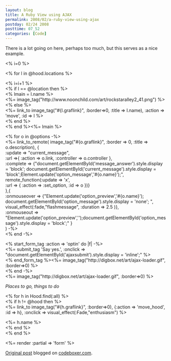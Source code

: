 ```yaml
---
layout: blog
title: A Ruby View using AJAX
permalink: 2008/02/a-ruby-view-using-ajax
postday: 02/24 2008
posttime: 07_52
categories: [Code]
---
```


<p>There is a lot going on here, perhaps too much, but this serves as a nice example.</p>
<p>&lt;% i=0 %&gt;</p>
<p>&lt;% for l in @hood.locations %&gt;</p>
<p>		&lt;% i=i+1 %&gt;<br />
		&lt;% if l == @location then %&gt;<br />
		  &lt;% lmain = l.name %&gt;<br />
		  &lt;%= image_tag("http://www.noonchild.com/art/rockstaralley2_41.png") %&gt;<br />
		&lt;% else %&gt;<br />
          &lt;%= link_to image_tag("#{l.graflink}", :border=&gt;0, :title =&gt; l.name), :action =&gt; &#039;move&#039;, :id =&gt; l %&gt;<br />
		&lt;% end %&gt;<br />
&lt;% end %&gt;&lt;%= lmain %&gt;</p>
<p>&lt;% for o in @options -%&gt;<br />
	&lt;%= link_to_remote( image_tag("#{o.graflink}", :border =&gt; 0, :title =&gt; o.description), {<br />
	    :update =&gt; "current_message",<br />
	    :url =&gt;{ :action =&gt; o.link, :controller =&gt; o.controller },<br />
	    :complete =&gt; {"document.getElementById(&#039;message_answer&#039;).style.display = &#039;block&#039;; document.getElementById(&#039;current_message&#039;).style.display = &#039;block&#039;;Element.update(&#039;option_message&#039;,&#039;#{o.name}&#039;);",<br />
	    remote_function(:update =&gt; &#039;x&#039;,<br />
				 :url =&gt; { :action =&gt; :set_option, :id =&gt; o })}<br />
		         },{<br />
		:onmouseover =&gt; {"Element.update(&#039;option_preview&#039;,&#039;#{o.name}&#039;);<br />
                    document.getElementById(&#039;option_message&#039;).style.display = &#039;none&#039;; ",<br />
                    visual_effect(:fade,"flashmessage", :duration =&gt; 2.5 )},<br />
		:onmouseout =&gt; "Element.update(&#039;option_preview&#039;,&#039;&#039;);document.getElementById(&#039;option_message&#039;).style.display = &#039;block&#039;;"		}<br />
		) -%&gt;<br />
&lt;% end -%&gt;</p>
<p>&lt;% start_form_tag :action =&gt; &#039;optin&#039; do |f| -%&gt;<br />
&lt;%= submit_tag &#039;Say yes.&#039;, :onclick =&gt; "document.getElementById(&#039;ajaxsubmit&#039;).style.display = &#039;inline&#039;;"  %&gt;<br />
	&lt;% end_form_tag %&gt;&lt;%= image_tag("http://digbox.net/art/ajax-loader.gif", :border=&gt;0) %&gt;<br />
&lt;% end -%&gt;<br />
&lt;%= image_tag("http://digbox.net/art/ajax-loader.gif", :border=&gt;0) %&gt;</p>
<p><em>Places to go, things to do</em></p>
<p>    &lt;% for h in Hood.find(:all) %&gt;<br />
      &lt;% if h != @hood then %&gt;<br />
        &lt;%= link_to image_tag("#{h.graflink}", :border=&gt;0), {:action =&gt; &#039;move_hood&#039;, :id =&gt; h}, :onclick =&gt; visual_effect(:Fade,"enthusiasm") %&gt;</p>
<p>        &lt;%= h.name %&gt;<br />
	  &lt;% end %&gt;<br />
	&lt;% end %&gt;</p>
<p>	    &lt;%= render :partial =&gt; &#039;form&#039; %&gt;</p>
<p><a href="http://www.digbox.net/index.php/RoR/a-ruby-view-using-ajax">Original post</a> blogged on <a href="http://codeboxer.com">codeboxer.com</a>.</p>
